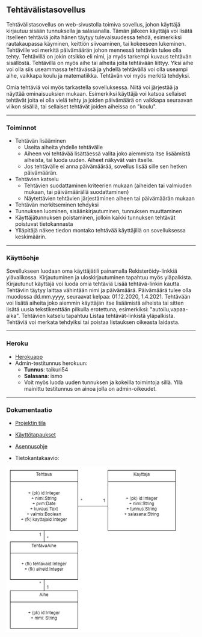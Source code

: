 ## Tehtävälistasovellus

Tehtävälistasovellus on web-sivustolla toimiva sovellus, johon käyttäjä kirjautuu sisään tunnuksella ja salasanalla. Tämän jälkeen käyttäjä voi lisätä itselleen tehtäviä joita hänen täytyy tulevaisuudessa tehdä, esimerkiksi rautakaupassa käyminen, keittiön siivoaminen, tai kokeeseen lukeminen. Tehtäville voi merkitä päivämäärän johon mennessä tehtävän tulee olla tehty. Tehtävillä on jokin otsikko eli nimi, ja myös tarkempi kuvaus tehtävän sisällöstä. Tehtävillä on myös aihe tai aiheita joita tehtävään liittyy. Yksi aihe voi olla siis useammassa tehtävässä ja yhdellä tehtävällä voi olla useampi aihe, vaikkapa koulu ja matematiikka. Tehtävän voi myös merkitä tehdyksi.

Omia tehtäviä voi myös tarkastella sovelluksessa. Niitä voi järjestää ja näyttää ominaisuuksien mukaan. Esimerkiksi käyttäjä voi katsoa sellaiset tehtävät joita ei olla vielä tehty ja joiden päivämäärä on vaikkapa seuraavan viikon sisällä, tai sellaiset tehtävät joiden aiheissa on "koulu".
___
### Toiminnot

+ Tehtävän lisääminen
  + Useita aiheita yhdelle tehtävälle
  + Aiheen voi tehtävää lisättäessä valita joko aiemmista itse lisäämistä aiheista, tai luoda uuden. Aiheet näkyvät vain itselle.
  + Jos tehtävälle ei anna päivämäärää, sovellus lisää sille sen hetken päivämäärän.
+ Tehtävien katselu
  + Tehtävien suodattaminen kriteerien mukaan (aiheiden tai valmiuden mukaan, tai päivämäärällä suodattaminen)
  + Näytettävien tehtävien järjestäminen aiheen tai päivämäärän mukaan
+ Tehtävän merkitseminen tehdyksi
+ Tunnuksen luominen, sisäänkirjautuminen, tunnuksen muuttaminen
+ Käyttäjätunnuksen poistaminen, jolloin kaikki tunnuksen tehtävät poistuvat tietokannasta
+ Ylläpitäjä näkee tiedon montako tehtävää käyttäjillä on sovelluksessa keskimäärin.

___
### Käyttöohje

Sovellukseen luodaan oma käyttäjätili painamalla Rekisteröidy-linkkiä ylävalikossa. Kirjautuminen ja uloskirjautuminen tapahtuu myös yläpalkista. Kirjautunut käyttäjä voi luoda omia tehtäviä Lisää tehtävä-linkin kautta. Tehtäviin täytyy laittaa vähintään nimi ja päivämäärä. Päivämäärä tulee olla muodossa dd.mm.yyyy, seuraavat kelpaa: 01.12.2020, 1.4.2021. Tehtävään voi lisätä aiheita joko aiemmin käyttäjän itse lisäämistä aiheista tai sitten lisätä uusia tekstikenttään pilkulla erotettuna, esimerkiksi: "autoilu,vapaa-aika". Tehtävien katselu tapahtuu Listaa tehtävät-linkistä yläpalkista. Tehtäviä voi merkata tehdyiksi tai poistaa listauksen oikeasta laidasta.
___
### Heroku

+ [Herokuapp](https://tehtavalistasovellus.herokuapp.com/tehtava)
+ Admin-testitunnus herokuun:
  + __Tunnus__: taikuri54
  + __Salasana__: ismo
  + Voit myös luoda uuden tunnuksen ja kokeilla toimintoja sillä. Yllä mainittu testitunnus on ainoa jolla on admin-oikeudet.
___
### Dokumentaatio

+ [Projektin tila](https://github.com/ShootingStar91/tehtavalistasovellus/blob/master/documentation/projektin_tila.md)
+ [Käyttötapaukset](https://github.com/ShootingStar91/tehtavalistasovellus/blob/master/documentation/kayttotapaukset.md)
+ [Asennusohje](https://github.com/ShootingStar91/tehtavalistasovellus/blob/master/documentation/asennusohje.md)

+ Tietokantakaavio:

![Tietokantakaavio (tehtävälistasovellus)](
https://github.com/ShootingStar91/tehtavalistasovellus/blob/master/documentation/tietokantakaavio.jpg
 "Tietokantakaavio")
